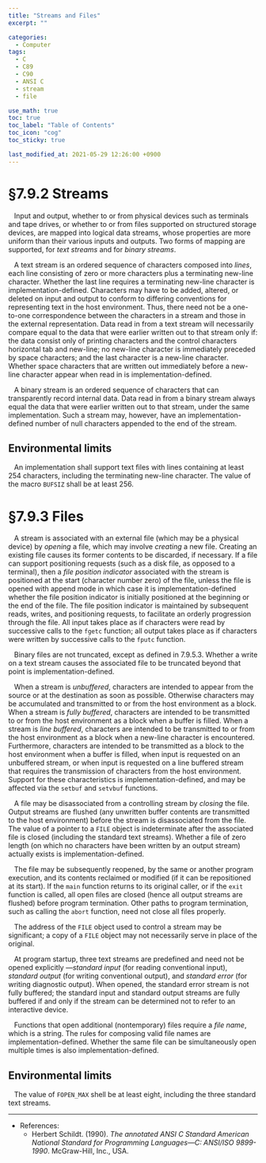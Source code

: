 ```yaml
---
title: "Streams and Files"
excerpt: ""

categories:
  - Computer
tags:
  - C
  - C89
  - C90
  - ANSI C
  - stream
  - file

use_math: true
toc: true 
toc_label: "Table of Contents" 
toc_icon: "cog"
toc_sticky: true 

last_modified_at: 2021-05-29 12:26:00 +0900
---
```


# §7.9.2 Streams
&nbsp;&nbsp;
Input and output, whether to or from physical devices such as terminals and tape drives, or whether to or from files supported on structured storage devices, are mapped into logical data streams, whose properties are more uniform than their various inputs and outputs. Two forms of mapping are supported, for <i>text streams</i> and for <i>binary streams</i>.<br>

&nbsp;&nbsp;
A text stream is an ordered sequence of characters composed into <i>lines</i>, each line consisting of zero or more characters plus a terminating new-line character. Whether the last line requires a terminating new-line character is implementation-defined. Characters may have to be added, altered, or deleted on input and output to conform to differing conventions for representing text in the host environment. Thus, there need not be a one-to-one correspondence between the characters in a stream and those in the external representation. Data read in from a text stream will necessarily compare equal to the data that were earlier written out to that stream only if: the data consist only of printing characters and the control characters horizontal tab and new-line; no new-line character is immediately preceded by space characters; and the last character is a new-line character. Whether space characters that are written out immediately before a new-line character appear when read in is implementation-defined.

&nbsp;&nbsp;
A binary stream is an ordered sequence of characters that can transparently record internal data. Data read in from a binary stream always equal the data that were earlier written out to that stream, under the same implementation. Such a stream may, however, have an implementation-defined number of null characters appended to the end of the stream.

## Environmental limits

&nbsp;&nbsp;
An implementation shall support text files with lines containing at least 254 characters, including the terminating new-line character. The value of the macro ```BUFSIZ``` shall be at least 256.

# §7.9.3 Files

&nbsp;&nbsp;
A stream is associated with an external file (which may be a physical device) by <i>opening</i> a file, which may involve <i>creating</i> a new file. Creating an existing file causes its former contents to be discarded, if necessary. If a file can support positioning requests (such as a disk file, as opposed to a terminal), then a <i>file position indicator</i> associated with the stream is positioned at the start (character number zero) of the file, unless the file is opened with append mode in which case it is implementation-defined whether the file position indicator is initially positioned at the beginning or the end of the file. The file position indicator is maintained by subsequent reads, writes, and positioning requests, to facilitate an orderly progression through the file. All input takes place as if characters were read by successive calls to the ```fgetc``` function; all output takes place as if characters were written by successive calls to the ```fputc``` function. 

&nbsp;&nbsp;
Binary files are not truncated, except as defined in 7.9.5.3. Whether a write on a text stream causes the associated file to be truncated beyond that point is implementation-defined. 

&nbsp;&nbsp;
When a stream is <i>unbuffered</i>, characters are intended to appear from the source or at the destination as soon as possible. Otherwise characters may be accumulated and transmitted to or from the host environment as a block. When a stream is <i>fully buffered</i>, characters are intended to be transmitted to or from the host environment as a block when a buffer is filled. When a stream is <i>line buffered</i>, characters are intended to be transmitted to or from the host environment as a block when a new-line character is encountered. Furthermore, characters are intended to be transmitted as a block to the host environment when a buffer is filled, when input is requested on an unbuffered stream, or when input is requested on a line buffered stream that requires the transmission of characters from the host environment. Support for these characteristics is 
implementation-defined, and may be affected via the ```setbuf``` and ```setvbuf``` functions. 

&nbsp;&nbsp;
A file may be disassociated from a controlling stream by <i>closing</i> the file. Output streams are flushed (any unwritten buffer contents are transmitted to the host environment) before the stream is disassociated from the file. The value of a pointer to a ```FILE``` object is indeterminate after the associated file is closed (including the standard text streams). Whether a file of zero length (on which no characters have been written by an output stream) actually exists is implementation-defined. 

&nbsp;&nbsp;
The file may be subsequently reopened, by the same or another program execution, and its contents reclaimed or modified (if it can be repositioned at its start). If the ```main``` function returns to its original caller, or if the ```exit``` function is called, all open files are closed (hence all output streams are flushed) before program termination. Other paths to program termination, such as calling the ```abort``` function, need not close all files properly. 

&nbsp;&nbsp;
The address of the ```FILE``` object used to control a stream may be significant; a copy of a ```FILE``` object may not necessarily serve in place of the original. 

&nbsp;&nbsp;
At program startup, three text streams are predefined and need not be opened explicitly —<i>standard input</i> (for reading conventional input), <i>standard output</i> (for writing conventional output), and <i>standard error</i> (for writing diagnostic output). When opened, the standard error stream is not fully buffered; the standard input and standard output streams are fully buffered if and only if the stream can be determined not to refer to an interactive device. 

&nbsp;&nbsp;
Functions that open additional (nontemporary) files require a <i>file name</i>, which is a string. The rules for composing valid file names are implementation-defined. Whether the same file can be simultaneously open multiple times is also implementation-defined. 

## Environmental limits

&nbsp;&nbsp;
The value of ```FOPEN_MAX``` shell be at least eight, including the three standard text streams.

*** 

* References: 
    * Herbert Schildt. (1990). <i>The annotated ANSI C Standard American National Standard for Programming Languages—C: ANSI/ISO 9899-1990</i>. McGraw-Hill, Inc., USA.
